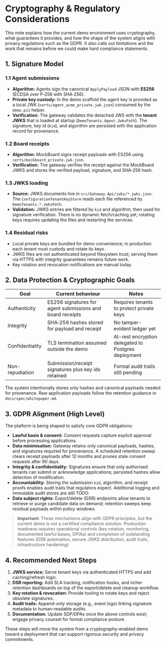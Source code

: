 # Cryptography & Regulatory Considerations

This note explains how the current demo environment uses cryptography, what guarantees it provides, and how the shape of the system aligns with privacy regulations such as the GDPR. It also calls out limitations and the work that remains before we could make hard compliance statements.

## 1. Signature Model

### 1.1 Agent submissions
- **Algorithm:** Agents sign the canonical `ApplyPayload` JSON with **ES256** (ECDSA over P‑256 with SHA‑256).
- **Private key custody:** In the demo scaffold the agent key is provided as a local JWK (`certs/agent_acme_private.jwk.json`) consumed by the `demo.ps1` helper.
- **Verification:** The gateway validates the detached JWS with the **tenant JWKS** that is loaded at startup (`DemoTenants.Agent.JwksPath`). The signature, key id (`kid`), and algorithm are persisted with the application record for provenance.

### 1.2 Board receipts
- **Algorithm:** MockBoard signs receipt payloads with ES256 using `certs/mockboard_private.jwk.json`.
- **Verification:** The gateway verifies the receipt against the MockBoard JWKS and stores the verified payload, signature, and SHA‑256 hash.

### 1.3 JWKS loading
- **Source:** JWKS documents live in `src/Gateway.Api/jwks/*.jwks.json`. The `ConfigurationTenantKeyStore` reads each file referenced by `DemoTenants.*.JwksPath`.
- **Validation:** JWKS entries are filtered by `kid` and algorithm, then used for signature verification. There is no dynamic fetch/caching yet; rotating keys requires updating the files and restarting the services.

### 1.4 Residual risks
- Local private keys are bundled for demo convenience; in production each tenant must custody and rotate its keys.
- JWKS files are not authenticated beyond filesystem trust; serving them via HTTPS with integrity guarantees remains future work.
- Key rotation and revocation notifications are manual today.

## 2. Data Protection & Cryptographic Goals

| Goal | Current behaviour | Notes |
| ---- | ----------------- | ----- |
| Authenticity | ES256 signatures for agent submissions and board receipts | Requires tenants to protect private keys |
| Integrity | SHA‑256 hashes stored for payload and receipt | No tamper-evident ledger yet |
| Confidentiality | TLS termination assumed outside the demo | At-rest encryption delegated to Postgres deployment |
| Non-repudiation | Submission/receipt signatures plus key ids retained | Formal audit trails still pending |

The system intentionally stores only hashes and canonical payloads needed for provenance. Raw application payloads follow the retention guidance in `docs/spec/whitepaper.md`.

## 3. GDPR Alignment (High Level)

The platform is being shaped to satisfy core GDPR obligations:

- **Lawful basis & consent:** Consent requests capture explicit approval before processing applications.
- **Data minimisation:** Gateway retains only canonical payloads, hashes, and signatures required for provenance. A scheduled retention sweep clears receipt payloads after 12 months and prunes stale consent requests after 90 days.
- **Integrity & confidentiality:** Signatures ensure that only authorised tenants can submit or acknowledge applications; persisted hashes allow detection of modification.
- **Accountability:** Storing the submission `kid`, algorithm, and receipt proofs enables audit trails that regulators expect. Additional logging and immutable audit stores are still TODO.
- **Data subject rights:** Export/delete (DSR) endpoints allow tenants to retrieve or purge candidate data on demand; retention sweeps keep residual payloads within policy windows.

> **Important:** These mechanisms align with GDPR principles, but the current demo is not a certified compliance solution. Production readiness requires operational controls (key rotation, monitoring, documented lawful bases, DPIAs) and completion of outstanding features (DSR automation, secure JWKS distribution, audit trails, infrastructure hardening).

## 4. Recommended Next Steps

1. **JWKS service:** Serve tenant keys via authenticated HTTPS and add caching/refresh logic.
2. **DSR reporting:** Add SLA tracking, notification hooks, and richer retention dashboards on top of the export/delete and cleanup workflow.
3. **Key rotation & revocation:** Provide tooling to rotate keys and reject obsolete signatures.
4. **Audit trails:** Append-only storage (e.g., event logs) linking signature metadata to human-readable audits.
5. **Documentation:** Update SDP/DPAs once the above controls exist; engage privacy counsel for formal compliance posture.

These steps will move the system from a cryptography-enabled demo toward a deployment that can support rigorous security and privacy commitments.
